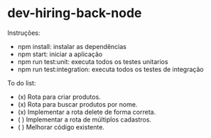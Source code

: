 # dev-hiring-back-node

Instruções:
- npm install: instalar as dependências
- npm start: iniciar a aplicação
- npm run test:unit: executa todos os testes unitarios
- npm run test:integration: executa todos os testes de integração

To do list:
- (x) Rota para criar produtos.
- (x) Rota para buscar produtos por nome.
- (x) Implementar a rota delete de forma correta.
- ( ) Implementar a rota de múltiplos cadastros.
- ( ) Melhorar código existente.